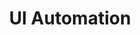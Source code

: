 ---
title: UI Automation
description: UI 自动化
image:

# Badge style
style:
    background: "#7a2d8f"
    color: "#fff"
---